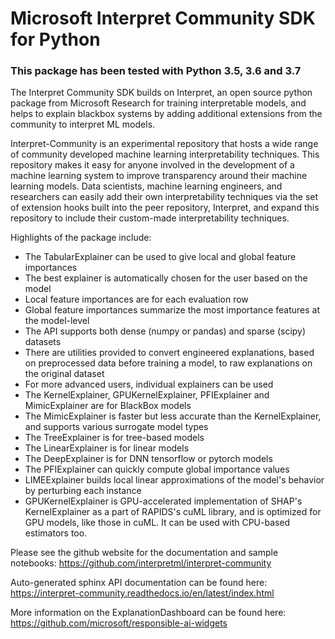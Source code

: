 # Microsoft Interpret Community SDK for Python

### This package has been tested with Python 3.5, 3.6 and 3.7

The Interpret Community SDK builds on Interpret, an open source python package from Microsoft Research for training interpretable models, and helps to explain blackbox systems by adding additional extensions from the community to interpret ML models.

Interpret-Community is an experimental repository that hosts a wide range of community developed machine learning interpretability techniques. This repository makes it easy for anyone involved in the development of a machine learning system to improve transparency around their machine learning models. Data scientists, machine learning engineers, and researchers can easily add their own interpretability techniques via the set of extension hooks built into the peer repository, Interpret, and expand this repository to include their custom-made interpretability techniques.

Highlights of the package include:

- The TabularExplainer can be used to give local and global feature importances
- The best explainer is automatically chosen for the user based on the model
- Local feature importances are for each evaluation row
- Global feature importances summarize the most importance features at the model-level
- The API supports both dense (numpy or pandas) and sparse (scipy) datasets
- There are utilities provided to convert engineered explanations, based on preprocessed data before training a model, to raw explanations on the original dataset
- For more advanced users, individual explainers can be used
- The KernelExplainer, GPUKernelExplainer, PFIExplainer and MimicExplainer are for BlackBox models
- The MimicExplainer is faster but less accurate than the KernelExplainer, and supports various surrogate model types
- The TreeExplainer is for tree-based models
- The LinearExplainer is for linear models
- The DeepExplainer is for DNN tensorflow or pytorch models
- The PFIExplainer can quickly compute global importance values
- LIMEExplainer builds local linear approximations of the model's behavior by perturbing each instance
- GPUKernelExplainer is GPU-accelerated implementation of SHAP's KernelExplainer as a part of RAPIDS's cuML library, and is optimized for GPU models, like those in cuML. It can be used with CPU-based estimators too.

Please see the github website for the documentation and sample notebooks:
https://github.com/interpretml/interpret-community

Auto-generated sphinx API documentation can be found here:
https://interpret-community.readthedocs.io/en/latest/index.html

More information on the ExplanationDashboard can be found here:
https://github.com/microsoft/responsible-ai-widgets